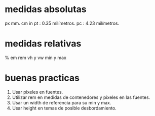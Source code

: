 # medidas absolutas
px
mm.
cm
in
pt : 0.35 milímetros.
pc : 4.23 milímetros.

# medidas relativas
%
em
rem
vh y vw
min y max


# buenas practicas
1. Usar pixeles en fuentes.
2. Utilizar rem en medidas de contenedores y pixeles en las fuentes.
3. Usar un width de referencia para su min y max.
4. Usar height en temas de posible desbordamiento.